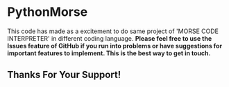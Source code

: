PythonMorse
=============
This code has made as a excitement to do same project of 'MORSE CODE INTERPRETER' in different coding language.
**Please feel free to use the Issues feature of GitHub if you run into problems or have suggestions for important features to implement. This is the best way to get in touch.**

Thanks For Your Support!
------------------------
